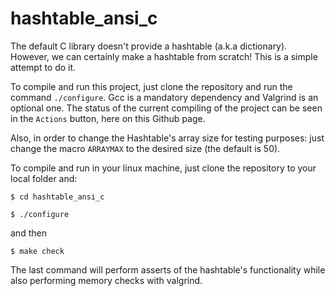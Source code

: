 # hashtable_ansi_c
The default C library doesn't provide a hashtable (a.k.a dictionary). However, we can certainly make a hashtable from scratch! This is a simple attempt to do it.

To compile and run this project, just clone the repository and run the command `./configure`. Gcc is a mandatory dependency and Valgrind is an optional one.
The status of the current compiling of the project can be seen in the `Actions` button, here on this Github page.

Also, in order to change the Hashtable's array size for testing purposes: just change the macro `ARRAYMAX` to the desired size (the default is 50).

To compile and run in your linux machine, just clone the repository to your local folder and:

`$ cd hashtable_ansi_c`

`$ ./configure`

and then

`$ make check`

The last command will perform asserts of the hashtable's functionality while also performing memory checks with valgrind.
